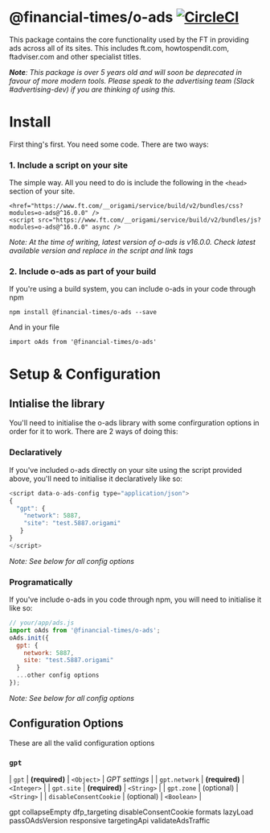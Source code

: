 # @financial-times/o-ads [![CircleCI](https://circleci.com/gh/Financial-Times/o-ads/tree/master.svg?style=svg&circle-token=ff0caeb981693cbbbab6b70ab0ac99c9314bfc4f)](https://circleci.com/gh/Financial-Times/o-ads/tree/master)

This package contains the core functionality used by the FT in providing ads across all of its sites. This includes ft.com, howtospendit.com, ftadviser.com and other specialist titles.

***Note**: This package is over 5 years old and will soon be deprecated in favour of more modern tools. Please speak to the advertising team (Slack #advertising-dev) if you are thinking of using this.*

# Install
First thing's first. You need some code. There are two ways:
### 1. Include a script on your site
The simple way. All you need to do is include the following in the `<head>` section of your site.
```
<href="https://www.ft.com/__origami/service/build/v2/bundles/css?modules=o-ads@^16.0.0" />
<script src="https://www.ft.com/__origami/service/build/v2/bundles/js?modules=o-ads@^16.0.0" async />
```

*Note: At the time of writing, latest version of o-ads is v16.0.0. Check latest available version and replace in the script and link tags*

### 2. Include o-ads as part of your build
If you're using a build system, you can include o-ads in your code through npm

```
npm install @financial-times/o-ads --save
```

And in your file
```
import oAds from '@financial-times/o-ads'
```

# Setup & Configuration

## Intialise the library
You'll need to initialise the o-ads library with some confirguration options in order for it to work. There are 2 ways of doing this:

### Declaratively

If you've included o-ads directly on your site using the script provided above, you'll need to initialise it declaratively like so:

```javascript
<script data-o-ads-config type="application/json">
{
  "gpt": {
    "network": 5887,
    "site": "test.5887.origami"
   }
}
</script>
```

 *Note: See below for all config options*

 ### Programatically 

If you've include o-ads in you code through npm, you will need to initialise it like so:

```javascript
// your/app/ads.js
import oAds from '@financial-times/o-ads';
oAds.init({
  gpt: {
    network: 5887,
    site: "test.5887.origami"
  }
  ...other config options
});
```

 *Note: See below for all config options*

## Configuration Options

These are all the valid configuration options

### `gpt`

| `gpt`         | **(required)** | `<Object>` | *GPT settings* |
| `gpt.network` | **(required)** | `<Integer>` |
| `gpt.site` | **(required)** | `<String>` |
| `gpt.zone` | (optional) | `<String>` |
| `disableConsentCookie` | (optional) | `<Boolean>` |


gpt
collapseEmpty
dfp_targeting
disableConsentCookie
formats
lazyLoad
passOAdsVersion
responsive
targetingApi
validateAdsTraffic
